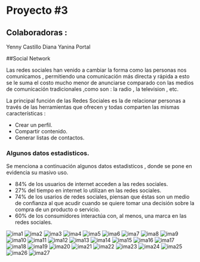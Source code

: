# Proyecto #3

## Colaboradoras :

Yenny Castillo
Diana 
Yanina Portal

##Social Network

Las redes sociales han venido a cambiar la forma como las personas nos comunicamos , permitiendo una comunicación más directa y rápida  a esto se le suma el costo mucho  menor de anunciarse comparado con las medios de comunicación tradicionales ,como son : la radio , la television , etc.

La principal función de las Redes Sociales es la de relacionar personas a través de las herramientas que ofrecen y todas comparten las mismas características : 

* Crear un perfil.
* Compartir contenido.
* Generar listas de contactos.

### Algunos datos estadisticos.

Se menciona a continuación algunos datos estadisticos , donde se pone en evidencia su masivo uso.

* 84% de los usuarios de internet acceden a las redes sociales.
* 27% del tiempo en internet lo utilizan en las redes sociales.
* 74% de los usarios de redes sociales, piensan que éstas son un medio de confianza al que acudir cuando se quiere tomar una decisión sobre la compra de un producto o servicio.
* 60% de los consumidores interactúa con, al menos, una marca en las redes sociales.


![ima1](image/ima1.png "ima1")
![ima2](image/ima2.png "ima2")
![ima3](image/ima3.png "ima3")
![ima4](image/ima4.png "ima4")
![ima5](image/ima5.png "ima5")
![ima6](image/ima6.png "ima6")
![ima7](image/ima7.png "ima7")
![ima8](image/ima8.png "ima8")
![ima9](image/ima9.png "ima9")
![ima10](image/ima10.png "ima10")
![ima11](image/ima11.png "ima11")
![ima12](image/ima12.png "ima12")
![ima13](image/ima13.png "ima13")
![ima14](image/ima14.png "ima14")
![ima15](image/ima15.png "ima15")
![ima16](image/ima16.png "ima16")
![ima17](image/ima17.png "ima17")
![ima18](image/ima18.png "ima18")
![ima19](image/ima19.png "ima19")
![ima20](image/ima20.png "ima20")
![ima21](image/ima21.png "ima21")
![ima22](image/ima22.png "ima22")
![ima23](image/ima23.png "ima23")
![ima24](image/ima24.png "ima24")
![ima25](image/ima25.png "ima25")
![ima26](image/ima26.png "ima26")
![ima27](image/ima27.png "ima27")




